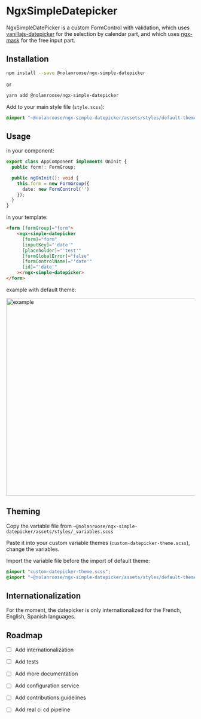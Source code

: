 # NgxSimpleDatepicker

NgxSimpleDatePicker is a custom FormControl with validation, which
uses [vanillajs-datepicker](https://github.com/mymth/vanillajs-datepicker) for the selection by calendar part, and which
uses [ngx-mask](https://github.com/JsDaddy/ngx-mask) for the free input part.

## Installation

```bash
npm install --save @nolanroose/ngx-simple-datepicker
```

or

```bash
yarn add @nolanroose/ngx-simple-datepicker
```

Add to your main style file (`style.scss`):

```scss
@import "~@nolanroose/ngx-simple-datepicker/assets/styles/default-theme";
```

## Usage

in your component:

```ts
export class AppComponent implements OnInit {
  public form!: FormGroup;

  public ngOnInit(): void {
    this.form = new FormGroup({
      date: new FormControl('')
    });
  }
}
```

in your template:

```html 
<form [formGroup]="form">
    <ngx-simple-datepicker
      [form]="form"
      [inputKey]="'date'"
      [placeholder]="'test'"
      [formGlobalError]="false"
      [formControlName]="'date'"
      [id]="'date'"
    ></ngx-simple-datepicker>
</form>
```

example with default theme:

<img width="529" alt="example" src="https://user-images.githubusercontent.com/14938257/180854155-370c8a3e-e94d-4c5e-88b5-580853553af0.png">

## Theming

Copy the variable file from 
`~@nolanroose/ngx-simple-datepicker/assets/styles/_variables.scss`

Paste it into your custom variable themes (`custom-datepicker-theme.scss`), change the variables.

Import the variable file before the import of default theme:
```scss
@import "custom-datepicker-theme.scss";
@import "~@nolanroose/ngx-simple-datepicker/assets/styles/default-theme";
```

## Internationalization

For the moment, the datepicker is only internationalized for the French, English, Spanish languages.

## Roadmap

- [ ] Add internationalization
- [ ] Add tests
- [ ] Add more documentation
- [ ] Add configuration service
- [ ] Add contributions guidelines
- [ ] Add real ci cd pipeline

